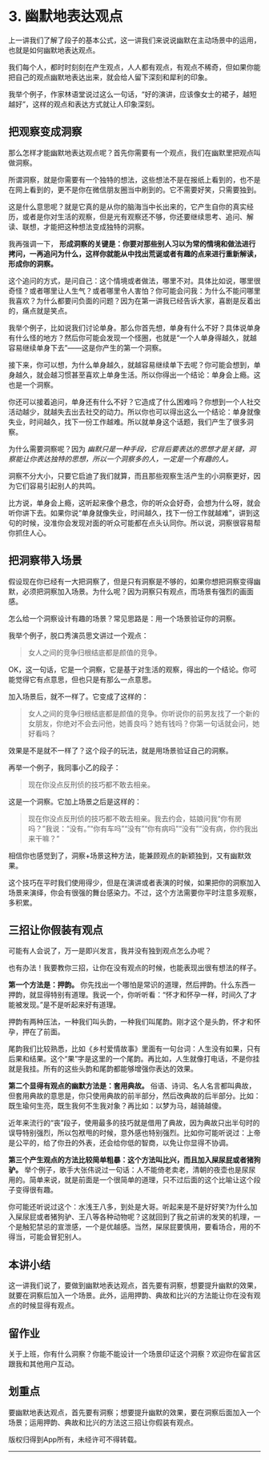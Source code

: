 # 3. 幽默地表达观点

上一讲我们了解了段子的基本公式，这一讲我们来说说幽默在主动场景中的运用，也就是如何幽默地表达观点。

我们每个人，都时时刻刻在产生观点，人人都有观点，有观点不稀奇，但如果你能把自己的观点幽默地表达出来，就会给人留下深刻和犀利的印象。

我举个例子，作家林语堂说过这么一句话，“好的演讲，应该像女士的裙子，越短越好”，这样的观点和表达方式就让人印象深刻。

## 把观察变成洞察

那么怎样才能幽默地表达观点呢？首先你需要有一个观点，我们在幽默里把观点叫做洞察。

所谓洞察，就是你需要有一个独特的想法，这些想法不是在报纸上看到的，也不是在网上看到的，更不是你在微信朋友圈当中刷到的。它不需要好笑，只需要独到。

这是什么意思呢？就是它真的是从你的脑海当中长出来的，它产生自你的真实经历，或者是你对生活的观察，但是光有观察还不够，你还要继续思考、追问、解读、联想，才能把这种想法变成独特的洞察。

我再强调一下， **形成洞察的关键是：你要对那些别人习以为常的情境和做法进行拷问，一再追问为什么，这样你就能从中找出荒诞或者有趣的点来进行重新解读，形成你的洞察。**

这个追问的方式，是问自己：这个情境或者做法，哪里不对。具体比如说，哪里很奇怪？或者哪里让人生气？或者哪里令人害怕？你可能会问我：为什么不能问哪里我喜欢？为什么都要问负面的问题？因为在第一讲我已经告诉大家，喜剧是反着出的，痛点就是笑点。

我举个例子，比如说我们讨论单身。那么你首先想，单身有什么不好？具体说单身有什么怪的地方？然后你可能会发现一个怪圈，也就是“一个人单身得越久，就越容易继续单身下去”——这是你产生的第一个洞察。

接下来，你可以想，为什么单身越久，就越容易继续单下去呢？你可能会想到，单身越久，就会越习惯甚至喜欢上单身生活。所以你得出一个结论：单身会上瘾。这也是一个洞察。

你还可以接着追问，单身还有什么不好？它造成了什么困难吗？你想到一个人社交活动越少，就越失去出去社交的动力。所以你也可以得出这么一个结论：单身就像失业，时间越久，找下一份工作越难。所以就单身这个话题，我们产生了很多洞察。

为什么需要洞察呢？因为 *幽默只是一种手段，它背后要表达的思想才是关键，洞察能让你表达独特的思想，所以一个洞察多的人，一定是一个有趣的人。*

洞察不分大小，只要它启迪了我们就算，而且那些观察生活产生的小洞察更好，因为它们容易引起别人的共鸣。

比方说，单身会上瘾，这听起来像个悬念，你的听众会好奇，会想为什么呀，就会听你讲下去。如果你说“单身就像失业，时间越久，找下一份工作就越难”，讲到这句的时候，没准你会发现对面的听众可能都在点头认同你。所以说，洞察很容易帮你抓住人心。

## 把洞察带入场景

假设现在你已经有一大把洞察了，但是只有洞察是不够的，如果你想把洞察变得幽默，必须把洞察加入场景。为什么呢？因为洞察只有观点，而场景有强烈的画面感。

怎么给一个洞察设计有趣的场景？常见思路是：用一个场景验证你的洞察。

我举个例子，脱口秀演员思文讲过一个观点：

> 女人之间的竞争归根结底都是颜值的竞争。

OK，这一句话，它是一个洞察，它是基于对生活的观察，得出的一个结论。你可能觉得它有点意思，但也只是有那么一点意思。

加入场景后，就不一样了。它变成了这样的：

> 女人之间的竞争归根结底都是颜值的竞争。你听说你的前男友找了一个新的女朋友，你绝对不会去问他，她善良吗？她有钱吗？你第一句话就会问，她好看吗？

效果是不是就不一样了？这个段子的玩法，就是用场景验证自己的洞察。

再举一个例子，我同事小乙的段子：    

> 现在你没点反刑侦的技巧都不敢去相亲。

这是一个洞察。它加上场景之后是这样的：

> 现在你没点反刑侦的技巧都不敢去相亲。我去约会，姑娘问我“你有房吗？”我说：“没有。”“你有车吗”“没有”“你有病吗”“没有”“没有病，你约我出来干嘛？”

相信你也感觉到了，洞察+场景这种方法，能兼顾观点的新颖独到，又有幽默效果。

这个技巧在平时我们使用得少，但是在演讲或者表演的时候，如果把你的洞察加入场景来演绎，你会有很强的舞台感染力。不过，这个方法需要你平时注意多观察，多积累。

## 三招让你假装有观点

可能有人会说了，万一是即兴发言，我并没有独到观点怎么办呢？

也有办法！我要教你三招，让你在没有观点的时候，也能表现出很有想法的样子。

 **第一个方法是：押韵。** 你先找出一个哪怕是常识的道理，然后押韵。什么东西一押韵，就显得特别有道理。我说一个，你听听看：“怀才和怀孕一样，时间久了才能被发现。”是不是听起来好有道理。

押韵有两种压法，一种我们叫头韵，一种我们叫尾韵。刚才这个是头韵，怀才和怀孕，押在了前面。

尾韵我们比较熟悉，比如《乡村爱情故事》里面有一句台词：人生没有如果，只有后果和结果。这个“果”字是这里的一个尾韵。再比如，人生就像打电话，不是你挂就是我挂。所有的这些头韵和尾韵都能够增强你表达的效果。

 **第二个显得有观点的幽默方法是：套用典故。** 俗语、诗词、名人名言都叫典故，但套用典故的意思是，你只使用典故的前半部分，然后改典故的后半部分。比如：既生瑜何生亮，既生我何不生我对象？再比如：以梦为马，越骑越傻。

近年来流行的“丧”段子，使用最多的技巧就是借用了典故，因为典故只出半句时的误导特别强烈，所以包袱甩的时候，意外感也特别强烈。比如你可能听说过：上帝是公平的，给了你丑的外表，还会给你低的智商，以免让你显得不协调。

 **第三个产生观点的方法比较简单粗暴：这个方法叫比兴，而且加入屎尿屁或者猪狗驴。** 举个例子，歌手大张伟说过一句话：人不能倚老卖老，清朝的夜壶也是尿尿用的。简单来说，就是前面是一个很简单的道理，只不过后面的这个比喻让这个段子变得很有趣。

你可能还听说过这个：水浅王八多，到处是大哥。听起来是不是好好笑?为什么加入屎尿屁或者猪狗驴、王八等各种动物呢？这就回到了我之前讲的发笑的机理，一个是触犯禁忌的宣泄感，一个是优越感。当然，屎尿屁要慎用，要看场合，用的不得当，可能会冒犯别人。

## 本讲小结

这一讲我们说了，要做到幽默地表达观点，首先要有洞察，想要提升幽默的效果，就要在洞察后加入一个场景。此外，运用押韵、典故和比兴的方法能让你在没有观点的时候显得有观点。    

## 留作业

关于上班，你有什么洞察？你能不能设计一个场景印证这个洞察？欢迎你在留言区跟我和其他用户互动。

## 划重点

要幽默地表达观点，首先要有洞察；想要提升幽默的效果，要在洞察后面加入一个场景；运用押韵、典故和比兴的方法这三招让你假装有观点。

版权归得到App所有，未经许可不得转载。

---

